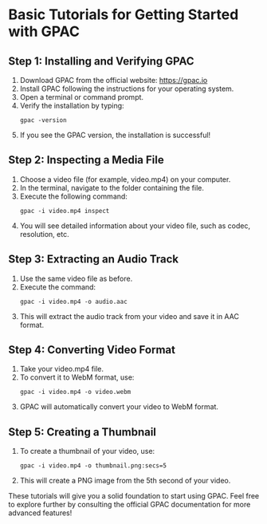 # Basic Tutorials for Getting Started with GPAC

## Step 1: Installing and Verifying GPAC

1. Download GPAC from the official website: https://gpac.io
2. Install GPAC following the instructions for your operating system.
3. Open a terminal or command prompt.
4. Verify the installation by typing:
   ```
   gpac -version
   ```
5. If you see the GPAC version, the installation is successful!

## Step 2: Inspecting a Media File

1. Choose a video file (for example, video.mp4) on your computer.
2. In the terminal, navigate to the folder containing the file.
3. Execute the following command:
   ```
   gpac -i video.mp4 inspect
   ```
4. You will see detailed information about your video file, such as codec, resolution, etc.

## Step 3: Extracting an Audio Track

1. Use the same video file as before.
2. Execute the command:
   ```
   gpac -i video.mp4 -o audio.aac
   ```
3. This will extract the audio track from your video and save it in AAC format.

## Step 4: Converting Video Format

1. Take your video.mp4 file.
2. To convert it to WebM format, use:
   ```
   gpac -i video.mp4 -o video.webm
   ```
3. GPAC will automatically convert your video to WebM format.

## Step 5: Creating a Thumbnail

1. To create a thumbnail of your video, use:
   ```
   gpac -i video.mp4 -o thumbnail.png:secs=5
   ```
2. This will create a PNG image from the 5th second of your video.

These tutorials will give you a solid foundation to start using GPAC. Feel free to explore further by consulting the official GPAC documentation for more advanced features!